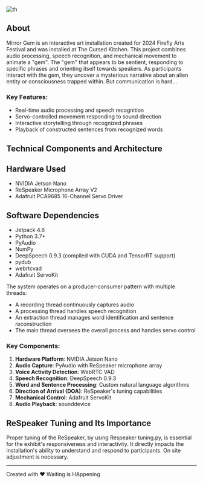 




![th](https://github.com/malbu/mirror-gem/assets/6825150/2240b314-c817-452d-8f8f-a6ad53575412)

## About

Mirror Gem is an interactive art installation created for 2024 Firefly Arts Festival and was installed at The Cursed Kitchen. This project combines audio processing, speech recognition, and mechanical movement to animate a "gem". The "gem" that appears to be sentient, responding to specific phrases and orienting itself towards speakers. As participants interact with the gem, they uncover a mysterious narrative about an alien entity or consciousness trapped within. But communication is hard...

### Key Features:
- Real-time audio processing and speech recognition
- Servo-controlled movement responding to sound direction
- Interactive storytelling through recognized phrases
- Playback of constructed sentences from recognized words




## Technical Components and Architecture

## Hardware Used

- NVIDIA Jetson Nano 
- ReSpeaker Microphone Array V2
- Adafruit PCA9685 16-Channel Servo Driver
  

## Software Dependencies
- Jetpack 4.6
- Python 3.7+
- PyAudio
- NumPy
- DeepSpeech 0.9.3 (compiled with CUDA and TensorRT support)
- pydub
- webrtcvad
- Adafruit ServoKit


The system operates on a producer-consumer pattern with multiple threads:
- A recording thread continuously captures audio
- A processing thread handles speech recognition
- An extraction thread manages word identification and sentence reconstruction
- The main thread oversees the overall process and handles servo control



### Key Components:

1. **Hardware Platform**: NVIDIA Jetson Nano
2. **Audio Capture**: PyAudio with ReSpeaker microphone array
3. **Voice Activity Detection**: WebRTC VAD
4. **Speech Recognition**: DeepSpeech 0.9.3
5. **Word and Sentence Processing**: Custom natural language algorithms
6. **Direction of Arrival (DOA)**: ReSpeaker's tuning capabilities
7. **Mechanical Control**: Adafruit ServoKit
8. **Audio Playback**: sounddevice

## ReSpeaker Tuning and Its Importance

Proper tuning of the ReSpeaker, by using Respeaker tuning.py, is essential for the exhibit's responsiveness and interactivity. It directly impacts the installation's ability to understand and respond to participants. On site adjustment is necessary.

---

Created with ❤️  Waiting is HAppening




